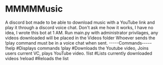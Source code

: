 # MMMMMusic
A discord bot made to be able to download music with a YouTube link and play it through a discord voice chat.
Don't ask me how it works, I have no idea, I wrote this bot at 1 AM.
Run main.py with administrator privilages, any videos downloaded will be placed in the Videos folder
Whoever sends the !play command must be in a voice chat when sent.
-----Commands-----
!help #Displays commands
!play <Link> #Downloads the Youtube video, Joins users current VC, plays YouTube video.
!list #Lists currently downloaded videos
!reload #Reloads the list

